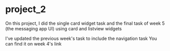 # project_2

On this project, I did the single card widget task and the final task of week 5 (the messaging app UI) 
using card and listview widgets

I've updated the previous week's task to include the navigation task
You can find it on week 4's link
